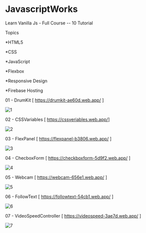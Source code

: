 # JavascriptWorks

Learn Vanilla Js - Full Course -- 10 Tutorial

Topics

*HTML5

*CSS

*JavaScript

*Flexbox

*Responsive Design

*Firebase Hosting

01 - DrumKit [ https://drumkit-ae60d.web.app/ ]

![1](https://user-images.githubusercontent.com/45499414/134909694-71cbb4d1-56b8-4a5a-8062-66575c8609f2.JPG)

02 - CSSVariables [ https://cssveriables.web.app/]

![2](https://user-images.githubusercontent.com/45499414/134912465-7da183e4-305d-47f3-972c-455f188bf300.JPG)

03 - FlexPanel [ https://flexpanel-b3806.web.app/ ]

![3](https://user-images.githubusercontent.com/45499414/134913201-e1841bad-b480-4cef-a807-4ce1f56294d6.JPG)

04 - ChecboxForm [ https://checkboxform-5d9f2.web.app/ ]

![4](https://user-images.githubusercontent.com/45499414/134919993-e84d4099-5a31-4c1b-8513-132d26731e26.JPG)

05 - Webcam [ https://webcam-656e1.web.app/ ]

![5](https://user-images.githubusercontent.com/45499414/134922497-a0ffccb7-a526-47fd-98f2-5e9e04ccde4b.JPG)

06 - FollowText [ https://followtext-54cb1.web.app/ ]

![6](https://user-images.githubusercontent.com/45499414/134923792-9dcd9d04-8d9c-415a-998c-bb6834a6d35e.JPG)

07 - VideoSpeedController [ https://videospeed-3ae7d.web.app/ ]

![7](https://user-images.githubusercontent.com/45499414/134925961-122ba9cc-f3e2-4207-baed-ff35193a08be.JPG)


